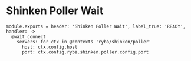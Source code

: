 
# Shinken Poller Wait

    module.exports = header: 'Shinken Poller Wait', label_true: 'READY', handler: ->
      @wait_connect
        servers: for ctx in @contexts 'ryba/shinken/poller'
          host: ctx.config.host
          port: ctx.config.ryba.shinken.poller.config.port
